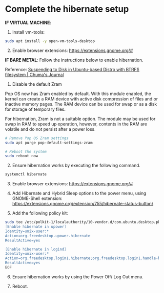 # Complete the hibernate setup

**IF VIRTUAL MACHINE**:

1. Install vm-tools:

```sh
sudo apt install -y open-vm-tools-desktop
```

2. Enable browser extensions: <https://extensions.gnome.org/#>

**IF BARE METAL**: Follow the instructions below to enable hibernation.

Reference: [Suspending to Disk in Ubuntu-based Distro with BTRFS filesystem | Chuma's Journal](https://journal.chumaumenze.com/entries/suspending-to-disk-in-ubuntu-based-distro-with-btrfs-filesystem/#test-and-enable-hibernation)

1. Disable the default Zram

Pop OS now has Zram enabled by default.
With this module enabled, the kernel can create a RAM device with active disk compression of files and or inactive memory pages.
The RAM device can be used for swap or as a disk for storage of temporary files.

For hibernation, Zram is not a suitable option.
The module may be used for swap in RAM to speed up operation, however, contents in the RAM are volatile and do not persist after a power loss.

```sh
# Remove Pop OS Zram settings
sudo apt purge pop-default-settings-zram

# Reboot the system
sudo reboot now
```

2. Ensure hibernation works by executing the following command.

```sh
systemctl hibernate
```

3. Enable browser extensions: <https://extensions.gnome.org/#>

4. Add Hibernate and Hybrid Sleep options to the power menu, using GNOME-Shell extension: <https://extensions.gnome.org/extension/755/hibernate-status-button/>

5. Add the following policy kit:

```sh
sudo tee /etc/polkit-1/localauthority/10-vendor.d/com.ubuntu.desktop.pkla << EOF
[Enable hibernate in upower]
Identity=unix-user:*
Action=org.freedesktop.upower.hibernate
ResultActive=yes

[Enable hibernate in logind]
Identity=unix-user:*
Action=org.freedesktop.login1.hibernate;org.freedesktop.login1.handle-hibernate-key;org.freedesktop.login1;org.freedesktop.login1.hibernate-multiple-sessions;org.freedesktop.login1.hibernate-ignore-inhibit
ResultActive=yes
EOF
```

6. Ensure hibernation works by using the Power Off/ Log Out menu.

7. Reboot.
